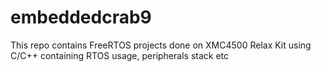 # embeddedcrab9
This repo contains FreeRTOS projects done on XMC4500 Relax Kit using C/C++ containing RTOS usage, peripherals stack etc
